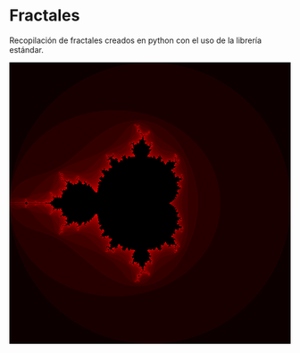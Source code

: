 # Fractales

Recopilación de fractales creados en python con el uso de la librería estándar.

![Mandelbrot](https://github.com/Luispapiernik/Fractales/blob/master/Mandelbrot/Images/mandebrot_red.png "De 150 x 150 píxeles")
